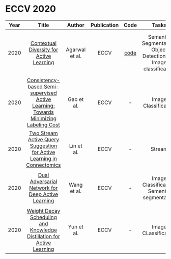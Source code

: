 # ECCV 2020

| Year |                                                       Title                                                       |   Author    | Publication | Code | Tasks | Notes | Datasets| Notions |
|:----:|:-----------------------------------------------------------------------------------------------------------------:|:-----------:|:-----------:|:----:|:----:|:-----:|:-----:|:-----:|
| 2020 |                      [Contextual Diversity for Active Learning](https://www.ecva.net/papers/eccv_2020/papers_ECCV/html/2510_ECCV_2020_paper.php)                       | Agarwal et al. |    ECCV     | [code](https://github.com/sharat29ag/CDAL) | Semantic Segmentation, Object Detection and Image classification     | `Contextual Diversity`, `CNNs`, `Reinforce Learning`, `PT+FT`, `Hard`     |   Cityscapes, BDD100K, PASCAL VOC 2007/2012, CIFAR-10, CIFAR-100    |       |
| 2020 | [Consistency-based Semi-supervised Active Learning: Towards Minimizing Labeling Cost](https://www.ecva.net/papers/eccv_2020/papers_ECCV/html/1153_ECCV_2020_paper.php) |   Gao et al.   |    ECCV     |                     -                      |  Image Classification    |`Hybrid`, `ResNet-28`, `None`, `PT+FT`, `Hard`       |     CIFAR-10, CIFAR-100 and ImageNet  |       |
| 2020 |       [Two Stream Active Query Suggestion for Active Learning in Connectomics](https://www.ecva.net/papers/eccv_2020/papers_ECCV/html/2924_ECCV_2020_paper.php)        |   Lin et al.   |    ECCV     |                     -                      |  Stream    |       |       |       |
| 2020 |                  [Dual Adversarial Network for Deep Active Learning](https://www.ecva.net/papers/eccv_2020/papers_ECCV/html/4757_ECCV_2020_paper.php)                  |  Wang et al.   |    ECCV     |                     -                      | Image Classification, Sementic segmentation     |   `hybrid`, `Wide-Resnet-Network`, `adversarial network`, `PT+FT`, `Hard`     |       |    CIFAR10/100 and Cityscapes,   |
| 2020 |       [Weight Decay Scheduling and Knowledge Distillation for Active Learning](https://www.ecva.net/papers/eccv_2020/papers_ECCV/html/5409_ECCV_2020_paper.php)        |   Yun et al.   |    ECCV     |                     -                      |   Image CLassification   | `Uncertainty`, `Convolutional neural networks`, `Knowledge Distillation`, `PT+FT`, `Hard`      |  MNIST, CIFAR-10, and CIFAR-100     |  Knowledge Distillation     |
